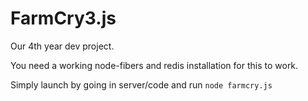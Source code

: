 FarmCry3.js
===========

Our 4th year dev project.  

You need a working node-fibers and redis installation for this to work.

Simply launch by going in server/code and run `node farmcry.js`



